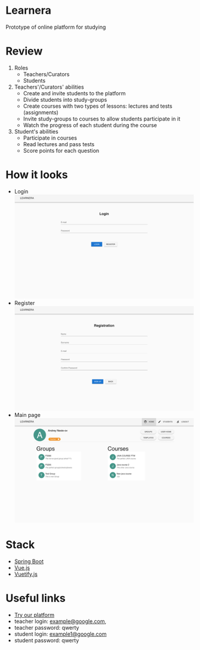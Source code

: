 # Learnera
Prototype of online platform for studying
# Review
 1. Roles
    * Teachers/Curators
    * Students
 2. Teachers'/Curators' abilities
    * Create and invite students to the platform
    * Divide students into study-groups
    * Create courses with two types of lessons: lectures and tests (assignments)
    * Invite study-groups to courses to allow students participate in it
    * Watch the progress of each student during the course
 3. Student's abilities
    * Participate in courses
    * Read lectures and pass tests
    * Score points for each question
# How it looks
* Login<br/>
![Login page](/screenshots/login.png)
* Register<br/>
![Register page](/screenshots/register.png)
* Main page<br/>
![Main page](/screenshots/home.png)
# Stack
* [Spring Boot](https://spring.io/projects/spring-boot)
* [Vue.js](https://vuejs.org)
* [Vuetify.js](https://vuetifyjs.com/)
# Useful links
 * [Try our platform](https://learnera01.herokuapp.com)
 * teacher login: example@google.com, 
 * teacher password: qwerty
 * student login: example1@google.com
 * student password: qwerty